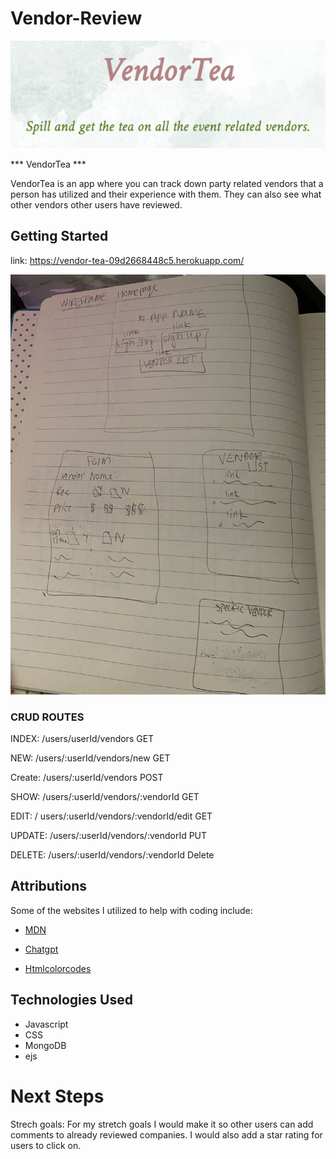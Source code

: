# Vendor-Review

![VendorTea-Logo](vendorLogo.png)

*** VendorTea ***

VendorTea is an app where you can track down party related vendors that a person has utilized and their experience with them. They can also see what other vendors other users have reviewed. 

## Getting Started

link: https://vendor-tea-09d2668448c5.herokuapp.com/

![WireFrame](IMG_1242.jpeg)

### CRUD ROUTES

INDEX: /users/userId/vendors GET

NEW: /users/:userId/vendors/new GET

Create: /users/:userId/vendors POST

SHOW: /users/:userId/vendors/:vendorId GET

EDIT: / users/:userId/vendors/:vendorId/edit GET

UPDATE: /users/:userId/vendors/:vendorId PUT

DELETE: /users/:userId/vendors/:vendorId Delete


## Attributions

Some of the websites I utilized to help with coding include:

* [MDN](https://developer.mozilla.org/en-US/)

* [Chatgpt](https://chatgpt.com/)

* [Htmlcolorcodes](https://htmlcolorcodes.com/color-names/)


## Technologies Used

* Javascript
* CSS
* MongoDB
* ejs


# Next Steps

Strech goals: For my stretch goals I would make it so other users can add comments to already reviewed companies. I would also add a star rating for users to click on. 




